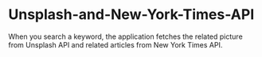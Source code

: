 # Unsplash-and-New-York-Times-API
When you search a keyword, the application fetches the related
picture from Unsplash API and related articles from New York 
Times API.
